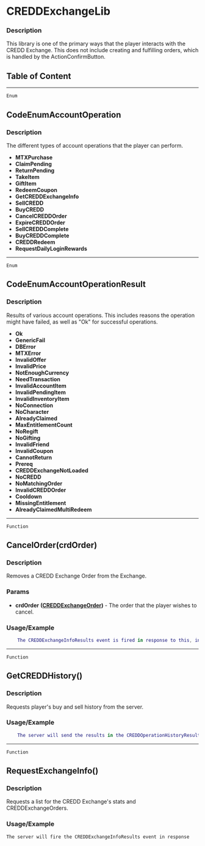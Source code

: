 CREDDExchangeLib
================

### Description

This library is one of the primary ways that the player interacts with
the CREDD Exchange. This does not include creating and fulfilling
orders, which is handled by the ActionConfirmButton.

Table of Content
---------------- 

<!-- toc -->

------------------------------------------------------------------------

`Enum`

CodeEnumAccountOperation
------------------------

### Description

The different types of account operations that the player can perform.

-   **MTXPurchase**
-   **ClaimPending**
-   **ReturnPending**
-   **TakeItem**
-   **GiftItem**
-   **RedeemCoupon**
-   **GetCREDDExchangeInfo**
-   **SellCREDD**
-   **BuyCREDD**
-   **CancelCREDDOrder**
-   **ExpireCREDDOrder**
-   **SellCREDDComplete**
-   **BuyCREDDComplete**
-   **CREDDRedeem**
-   **RequestDailyLoginRewards**

------------------------------------------------------------------------

`Enum`

CodeEnumAccountOperationResult
------------------------------

### Description

Results of various account operations. This includes reasons the
operation might have failed, as well as "Ok" for successful operations.

-   **Ok**
-   **GenericFail**
-   **DBError**
-   **MTXError**
-   **InvalidOffer**
-   **InvalidPrice**
-   **NotEnoughCurrency**
-   **NeedTransaction**
-   **InvalidAccountItem**
-   **InvalidPendingItem**
-   **InvalidInventoryItem**
-   **NoConnection**
-   **NoCharacter**
-   **AlreadyClaimed**
-   **MaxEntitlementCount**
-   **NoRegift**
-   **NoGifting**
-   **InvalidFriend**
-   **InvalidCoupon**
-   **CannotReturn**
-   **Prereq**
-   **CREDDExchangeNotLoaded**
-   **NoCREDD**
-   **NoMatchingOrder**
-   **InvalidCREDDOrder**
-   **Cooldown**
-   **MissingEntitlement**
-   **AlreadyClaimedMultiRedeem**

------------------------------------------------------------------------

`Function`

CancelOrder(crdOrder)
---------------------

### Description

Removes a CREDD Exchange Order from the Exchange.

### Params

-   **crdOrder**
    **([CREDDExchangeOrder](../Classes/CREDDExchangeOrder.html))** - The
    order that the player wishes to cancel.

### Usage/Example

```lua
    The CREDDExchangeInfoResults event is fired in response to this, informing the UI of the status of the operation.
```

------------------------------------------------------------------------

`Function`

GetCREDDHistory()
-----------------

### Description

Requests player's buy and sell history from the server.

### Usage/Example

```lua
    The server will send the results in the CREDDOperationHistoryResults event.
```

------------------------------------------------------------------------

`Function`

RequestExchangeInfo()
---------------------

### Description

Requests a list for the CREDD Exchange's stats and CREDDExchangeOrders.

### Usage/Example

    The server will fire the CREDDExchangeInfoResults event in response
